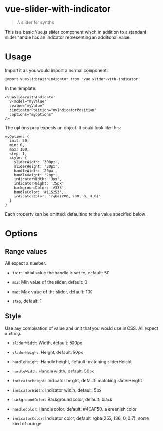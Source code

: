 # vue-slider-with-indicator

> A slider for synths

This is a basic Vue.js slider component which in addition to a standard slider handle has an indicator representing an additional value.  

# Usage

Import it as you would import a normal component:

`import VueSliderWithIndicator from 'vue-slider-with-indicator'`

In the template:

    <VueSliderWithIndicator 
      v-model="myValue"
      :value="myValue"
      :indicatorPosition="myIndicatorPosition"
      :options="myOptions"
    />

The options prop expects an object. It could look like this:

    myOptions {
      init: 50,
      min: 0,
      max: 100,
      step: 1,
      style: {
        sliderWidth: '300px',
        sliderHeight: '30px',
        handleWidth: '20px',
        handleHeight: '20px',
        indicatorWidth: '3px',
        indicatorHeight: '25px'
        backgroundColor: '#333',
        handleColor: '#115253',
        indicatorColor: 'rgba(200, 200, 0, 0.8)'
      }
    }

Each property can be omitted, defaulting to the value specified below.

# Options

## Range values

All expect a number.

- `init`: Initial value the handle is set to, default: 50

- `min`: Min value of the slider, default: 0

- `max`: Max value of the slider, default: 100

- `step`, default: 1

## Style

Use any combination of value and unit that you would use in CSS.
All expect a string.

- `sliderWidth`: Width, default: 500px

- `sliderHeight`: Height, default: 50px 

- `handleHeight`: Handle height, default: matching sliderHeight

- `handleWidth`: Handle width, default: 50px

- `indicatorHeight`: Indicator height, default: matching sliderHeight

- `indicatorWidth`: Indicator width, default: 5px

- `backgroundColor`: Background color, default: black

- `handleColor`: Handle color, default: #4CAF50, a greenish color

- `indicatorColor`: Indicator color, default: rgba(255, 136, 0, 0.7), some kind of orange
